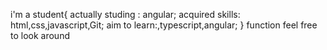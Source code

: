i'm a student{
actually studing : angular;
acquired skills: html,css,javascript,Git;
aim to learn:,typescript,angular;
}
function feel free to look around 

